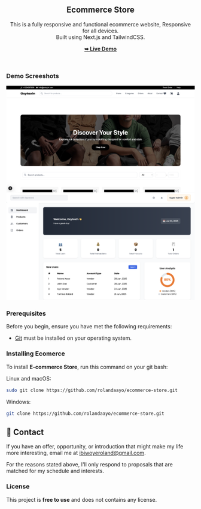 <div align="center">
  <h2 align="center">Ecommerce Store</h2>

  This is a fully responsive and functional ecommerce website, Responsive for all devices. <br/> Built using Next.js and TailwindCSS.

  <a href="https://ecommerce-w3b.vercel.app/"><strong>➥ Live Demo</strong></a>

</div>

<br />

### Demo Screeshots

![Micro Desktop Demo](./readme-images/readme-1.png "Desktop Demo")
![Micro Desktop Demo](./readme-images/readme-2.png "Desktop Demo")

### Prerequisites

Before you begin, ensure you have met the following requirements:

* [Git](https://git-scm.com/downloads "Download Git") must be installed on your operating system.

### Installing Ecomerce

To install **E-commerce Store**, run this command on your git bash:

Linux and macOS:

```bash
sudo git clone https://github.com/rolandaayo/ecommerce-store.git
```

Windows:

```bash
git clone https://github.com/rolandaayo/ecommerce-store.git
```

## 💬 Contact

If you have an offer, opportunity, or introduction that might make my life more interesting, email me at ibiwoyeroland@gmail.com.

For the reasons stated above, I'll only respond to proposals that are matched for my schedule and interests.

### License

This project is **free to use** and does not contains any license.
